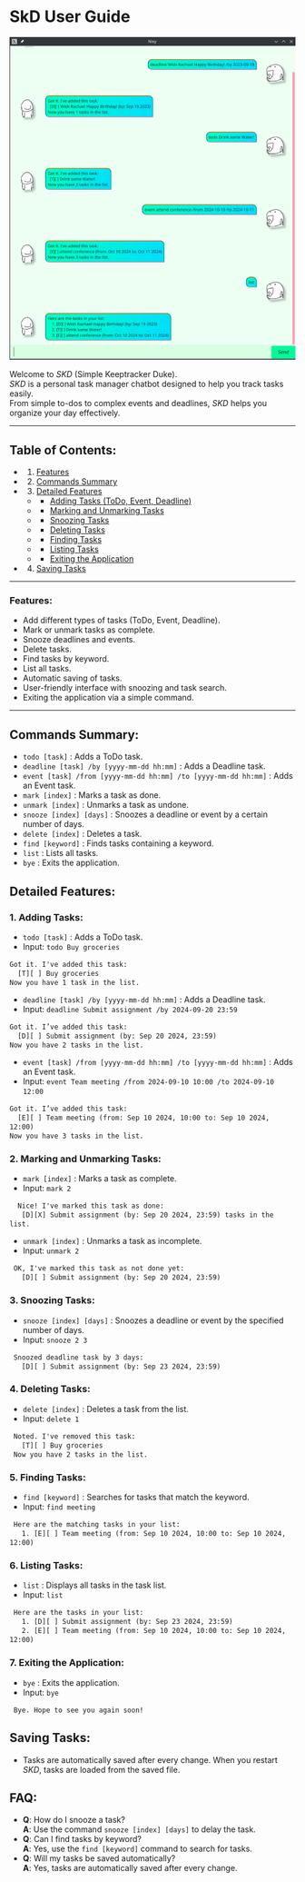 # SkD User Guide
![Ui.png](docs/Ui.png)

Welcome to *SKD* (Simple Keeptracker Duke).  
*SKD* is a personal task manager chatbot designed to help you track tasks easily.  
From simple to-dos to complex events and deadlines, *SKD* helps you organize your day effectively.

---

## Table of Contents:
* 1. [Features](#features)
* 2. [Commands Summary](#commands-summary)
* 3. [Detailed Features](#detailed-features)
    * - [Adding Tasks (ToDo, Event, Deadline)](#1-adding-tasks)
    * - [Marking and Unmarking Tasks](#2-marking-and-unmarking-tasks)
    * - [Snoozing Tasks](#3-snoozing-tasks)
    * - [Deleting Tasks](#4-deleting-tasks)
    * - [Finding Tasks](#5-finding-tasks)
    * - [Listing Tasks](#6-listing-tasks)
    * - [Exiting the Application](#7-exiting-the-application)
* 4. [Saving Tasks](#saving-tasks)

---

### Features:
* Add different types of tasks (ToDo, Event, Deadline).
* Mark or unmark tasks as complete.
* Snooze deadlines and events.
* Delete tasks.
* Find tasks by keyword.
* List all tasks.
* Automatic saving of tasks.
* User-friendly interface with snoozing and task search.
* Exiting the application via a simple command.

---

## Commands Summary:
* `todo [task]` : Adds a ToDo task.
* `deadline [task] /by [yyyy-mm-dd hh:mm]` : Adds a Deadline task.
* `event [task] /from [yyyy-mm-dd hh:mm] /to [yyyy-mm-dd hh:mm]` : Adds an Event task.
* `mark [index]` : Marks a task as done.
* `unmark [index]` : Unmarks a task as undone.
* `snooze [index] [days]` : Snoozes a deadline or event by a certain number of days.
* `delete [index]` : Deletes a task.
* `find [keyword]` : Finds tasks containing a keyword.
* `list` : Lists all tasks.
* `bye` : Exits the application.

## Detailed Features:

### 1. Adding Tasks:
* `todo [task]` : Adds a ToDo task.
* Input: `todo Buy groceries`
```
Got it. I've added this task:
  [T][ ] Buy groceries
Now you have 1 task in the list.
```
* `deadline [task] /by [yyyy-mm-dd hh:mm]` : Adds a Deadline task.
* Input: `deadline Submit assignment /by 2024-09-20 23:59`
```
Got it. I’ve added this task:
  [D][ ] Submit assignment (by: Sep 20 2024, 23:59)
Now you have 2 tasks in the list.
```
* `event [task] /from [yyyy-mm-dd hh:mm] /to [yyyy-mm-dd hh:mm]` : Adds an Event task.
* Input: `event Team meeting /from 2024-09-10 10:00 /to 2024-09-10 12:00`
```
Got it. I’ve added this task:
  [E][ ] Team meeting (from: Sep 10 2024, 10:00 to: Sep 10 2024, 12:00)
Now you have 3 tasks in the list.
```

### 2. Marking and Unmarking Tasks:
* `mark [index]` : Marks a task as complete.
* Input: `mark 2`
```
  Nice! I've marked this task as done:
   [D][X] Submit assignment (by: Sep 20 2024, 23:59) tasks in the list.
```
* `unmark [index]` : Unmarks a task as incomplete.
* Input: `unmark 2`
```
 OK, I've marked this task as not done yet:
   [D][ ] Submit assignment (by: Sep 20 2024, 23:59)
```

### 3. Snoozing Tasks:
* `snooze [index] [days]` : Snoozes a deadline or event by the specified number of days.
* Input: `snooze 2 3`
```
 Snoozed deadline task by 3 days: 
   [D][ ] Submit assignment (by: Sep 23 2024, 23:59)
```

### 4. Deleting Tasks:
* `delete [index]` : Deletes a task from the list.
* Input: `delete 1`
```
 Noted. I've removed this task:
   [T][ ] Buy groceries
 Now you have 2 tasks in the list.
```

### 5. Finding Tasks:
* `find [keyword]` : Searches for tasks that match the keyword.
* Input: `find meeting`
```
 Here are the matching tasks in your list:
   1. [E][ ] Team meeting (from: Sep 10 2024, 10:00 to: Sep 10 2024, 12:00)
```

### 6. Listing Tasks:
* `list` : Displays all tasks in the task list.
* Input: `list`
```
 Here are the tasks in your list:
   1. [D][ ] Submit assignment (by: Sep 23 2024, 23:59)
   2. [E][ ] Team meeting (from: Sep 10 2024, 10:00 to: Sep 10 2024, 12:00)
```

### 7. Exiting the Application:
* `bye` : Exits the application.
* Input: `bye`
```
 Bye. Hope to see you again soon!
```

## Saving Tasks:
* Tasks are automatically saved after every change. When you restart *SKD*, tasks are loaded from the saved file.

## FAQ:
* **Q**: How do I snooze a task?  
  **A**: Use the command `snooze [index] [days]` to delay the task.
* **Q**: Can I find tasks by keyword?  
  **A**: Yes, use the `find [keyword]` command to search for tasks.
* **Q**: Will my tasks be saved automatically?  
  **A**: Yes, tasks are automatically saved after every change.